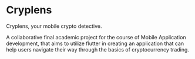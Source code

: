 # Cryplens

Cryplens, your mobile crypto detective. 

A collaborative final academic project for the course of Mobile Application development, that aims to utilize flutter in creating an application that can help users navigate their way through the basics of cryptocurrency trading.
